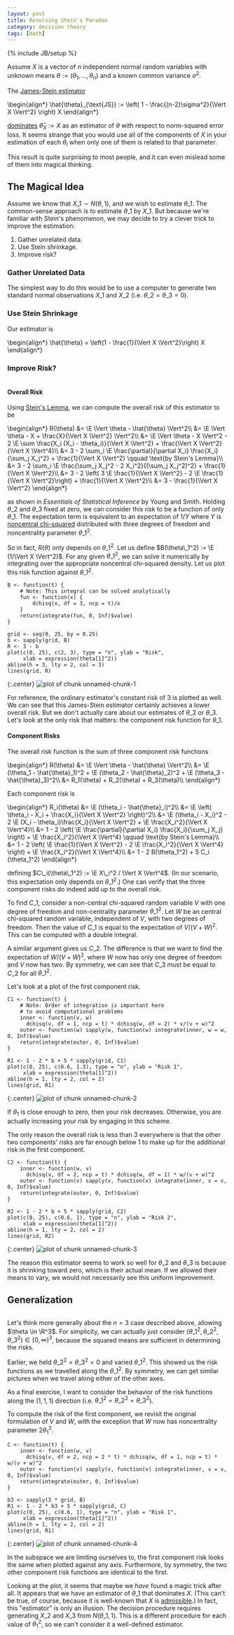 ```yaml
---
layout: post
title: Resolving Stein's Paradox
category: decision theory
tags: [math]
---
```

{% include JB/setup %}


Assume $X$ is a vector of $n$ independent normal random variables with unknown means $\theta := (\theta_1, \ldots , \theta_n)$ and a known common variance $\sigma^2$.

The [James-Stein estimator](http://en.wikipedia.org/wiki/James%E2%80%93Stein_estimator)


<div>\begin{align*}
\hat{\theta}_{\text{JS}} := \left( 1 - \frac{(n-2)\sigma^2}{\Vert X \Vert^2} \right) X
\end{align*}</div>

[dominates](http://en.wikipedia.org/wiki/Dominating_decision_rule) $\hat{\theta}_X := X$ as an estimator of $\theta$ with respect to norm-squared error loss. It seems strange that you would use all of the components of $X$ in your estimation of each $\theta_i$ when only one of them is related to that parameter.

This result is quite surprising to most people, and it can even mislead some of them into magical thinking.


## The Magical Idea

Assume we know that $X\_1 \sim N(\theta, 1)$, and  we wish to estimate $\theta\_1$. The common-sense approach is to estimate $\theta\_1$ by $X\_1$. But because we're familiar with Stein's phenomenon, we may decide to try a clever trick to improve the estimation:

1. Gather unrelated data.
2. Use Stein shrinkage.
3. Improve risk?

### Gather Unrelated Data

The simplest way to do this would be to use a computer to generate two standard normal observations $X\_1$ and $X\_2$ (i.e. $\theta\_2 = \theta\_3 = 0$).

### Use Stein Shrinkage

Our estimator is


<div>\begin{align*}
\hat{\theta} = \left(1 - \frac{1}{\Vert X \Vert^2}\right) X
\end{align*}</div>

### Improve Risk?
<div style='visibility: hidden; height: 0;'>$\newcommand{\E}{\mathbb{E}}$</div>

#### Overall Risk

Using [Stein's Lemma](http://en.wikipedia.org/wiki/Stein%27s_lemma), we can compute the overall risk of this estimator to be


<div>\begin{align*}
R(\theta) &= \E \Vert \theta - \hat{\theta} \Vert^2\\
 &= \E \Vert \theta - X + \frac{X}{\Vert X \Vert^2} \Vert^2\\
 &= \E \Vert \theta - X \Vert^2 - 2 \E \sum \frac{X_i (X_i - \theta_i)}{\Vert X \Vert^2} + \frac{\Vert X \Vert^2}{\Vert X \Vert^4}\\
 &= 3 - 2 \sum_i \E \frac{\partial}{\partial X_i} \frac{X_i}{\sum_j X_j^2} + \frac{1}{\Vert X \Vert^2} \qquad \text{by Stein's Lemma}\\
 &= 3 - 2 \sum_i \E \frac{\sum_j X_j^2 - 2 X_i^2}{(\sum_j X_j^2)^2} + \frac{1}{\Vert X \Vert^2}\\
 &= 3 - 2 \left( 3 \E \frac{1}{\Vert X \Vert^2} - 2 \E \frac{1}{\Vert X \Vert^2}\right) + \frac{1}{\Vert X \Vert^2}\\
 &= 3 - \frac{1}{\Vert X \Vert^2}
\end{align*}</div>

as shown in *Essentials of Statistical Inference* by Young and Smith. Holding $\theta\_2$ and $\theta\_3$ fixed at zero, we can consider this risk to be a function of only $\theta\_1$. The expectation term is equivalent to an expectation of $1/Y$ where $Y$ is [noncentral chi-squared](http://en.wikipedia.org/wiki/Noncentral_chi-squared_distribution) distributed with three degrees of freedom and noncentrality parameter $\theta\_1^2$. 

So in fact, $R(\theta)$ only depends on $\theta\_1^2$. Let us define $B(\theta\_1^2) := \E (1/\Vert X \Vert^2)$. For any given $\theta\_1^2$, we can solve it numerically by integrating over the appropriate noncentral chi-squared density. Let us plot this risk function against $\theta\_1^2$.


    B <- function(t) {
        # Note: This integral can be solved analytically
        fun <- function(x) {
            dchisq(x, df = 3, ncp = t)/x
        }
        return(integrate(fun, 0, Inf)$value)
    }
    
    grid <- seq(0, 25, by = 0.25)
    b <- sapply(grid, B)
    R <- 3 - b
    plot(c(0, 25), c(2, 3), type = "n", ylab = "Risk",
         xlab = expression(theta[1]^2))
    abline(h = 3, lty = 2, col = 3)
    lines(grid, R)


{:.center}
![plot of chunk unnamed-chunk-1](/static/2013-01-20-resolving-steins-paradox/unnamed-chunk-1.png) 


For reference, the ordinary estimator's constant risk of 3 is plotted as well. We can see that this James-Stein estimator certainly achieves a lower overall risk. But we don't actually care about our estimates of $\theta\_2$ or $\theta\_3$. Let's look at the only risk that matters: the component risk function for $\theta\_1$.

#### Component Risks

The overall risk function is the sum of three component risk functions


<div>\begin{align*}
R(\theta) &= \E \Vert \theta - \hat{\theta} \Vert^2\\
 &= \E (\theta_1 - \hat{\theta}_1)^2 + \E (\theta_2 - \hat{\theta}_2)^2 + \E (\theta_3 - \hat{\theta}_3)^2\\
 &= R_1(\theta) + R_2(\theta) + R_3(\theta)\\
\end{align*}</div>

Each component risk is


<div>\begin{align*}
R_i(\theta) &= \E (\theta_i - \hat{\theta}_i)^2\\
 &= \E \left( \theta_i - X_i + \frac{X_i}{\Vert X \Vert^2} \right)^2\\
 &= \E (\theta_i - X_i)^2 - 2 \E (X_i - \theta_i)\frac{X_i}{\Vert X \Vert^2} + \E \frac{X_i^2}{\Vert X \Vert^4}\\
 &= 1 - 2 \left( \E \frac{\partial}{\partial X_i} \frac{X_i}{\sum_j X_j} \right) + \E \frac{X_i^2}{\Vert X \Vert^4} \qquad \text{by Stein's Lemma}\\
 &= 1 - 2 \left( \E \frac{1}{\Vert X \Vert^2} - 2 \E \frac{X_i^2}{\Vert X \Vert^4} \right) + \E \frac{X_i^2}{\Vert X \Vert^4}\\
 &= 1 - 2 B(\theta_1^2) + 5 C_i (\theta_1^2)
\end{align*}</div>

defining $C\_i(\theta\_1^2) := \E X\_i^2 / \Vert X \Vert^4$. (In our scenario, this expectation only depends on $\theta\_1^2$.) One can verify that the three component risks do indeed add up to the overall risk.

To find $C\_1$, consider a non-central chi-squared random variable $V$ with one degree of freedom and non-centrality parameter $\theta\_1^2$. Let $W$ be an central chi-squared random variable, independent of $V$, with two degrees of freedom. Then the value of $C\_1$ is equal to the expectation of $V/(V+W)^2$. This can be computed with a double integral.

A similar argument gives us $C\_2$. The difference is that we want to find the expectation of $W/(V+W)^2$, where $W$ now has only one degree of freedom and $V$ now has two. By symmetry, we can see that $C\_3$ must be equal to $C\_2$ for all $\theta\_1^2$.

Let's look at a plot of the first component risk.


    C1 <- function(t) {
        # Note: Order of integration is important here
        # to avoid computational problems
        inner <- function(v, w)
          dchisq(v, df = 1, ncp = t) * dchisq(w, df = 2) * v/(v + w)^2
        outer <- function(w) sapply(w, function(w) integrate(inner, w = w, 0, Inf)$value)
        return(integrate(outer, 0, Inf)$value)
    }
    
    R1 <- 1 - 2 * b + 5 * sapply(grid, C1)
    plot(c(0, 25), c(0.6, 1.3), type = "n", ylab = "Risk 1",
         xlab = expression(theta[1]^2))
    abline(h = 1, lty = 2, col = 2)
    lines(grid, R1)


{:.center}
![plot of chunk unnamed-chunk-2](/static/2013-01-20-resolving-steins-paradox/unnamed-chunk-2.png) 


If $\theta_1$ is close enough to zero, then your risk decreases. Otherwise, you are actually increasing your risk by engaging in this scheme.

The only reason the overall risk is less than 3 everywhere is that the other two components' risks are far enough below 1 to make up for the additional risk in the first component.


    C2 <- function(t) {
        inner <- function(w, v)
          dchisq(v, df = 2, ncp = t) * dchisq(w, df = 1) * w/(v + w)^2
        outer <- function(v) sapply(v, function(v) integrate(inner, v = v, 0, Inf)$value)
        return(integrate(outer, 0, Inf)$value)
    }
    
    R2 <- 1 - 2 * b + 5 * sapply(grid, C2)
    plot(c(0, 25), c(0.6, 1), type = "n", ylab = "Risk 2",
         xlab = expression(theta[1]^2))
    abline(h = 1, lty = 2, col = 2)
    lines(grid, R2)


{:.center}
![plot of chunk unnamed-chunk-3](/static/2013-01-20-resolving-steins-paradox/unnamed-chunk-3.png) 


The reason this estimator seems to work so well for $\theta\_2$ and $\theta\_3$ is because it is shrinking toward zero, which is their actual mean. If we allowed their means to vary, we would not necessarily see this uniform improvement.


## Generalization
<div style='visibility: hidden; height: 0;'>$\newcommand{\R}{\mathbb{R}}$</div>

Let's think more generally about the $n=3$ case described above, allowing $\theta \in \R^3$. For simplicity, we can actually just consider $(\theta\_1^2, \theta\_2^2, \theta\_3^2) \in [0,\infty)^3$, because the squared means are sufficient in determining the risks.

Earlier, we held $\theta\_2^2 = \theta\_3^2 = 0$ and varied $\theta\_1^2$. This showed us the risk functions as we travelled along the $\theta\_1^2$. By symmetry, we can get similar pictures when we travel along either of the other axes.

As a final exercise, I want to consider the behavior of the risk functions along the $(1, 1, 1)$ direction (i.e. $\theta\_1^2 = \theta\_2^2 = \theta\_3^2$).

To compute the risk of the first component, we revisit the original formulation of $V$ and $W$, with the exception that $W$ now has noncentrality parameter $2 \theta_1^2$.


    C <- function(t) {
        inner <- function(w, v)
          dchisq(v, df = 2, ncp = 2 * t) * dchisq(w, df = 1, ncp = t) * w/(v + w)^2
        outer <- function(v) sapply(v, function(v) integrate(inner, v = v, 0, Inf)$value)
        return(integrate(outer, 0, Inf)$value)
    }
    
    b3 <- sapply(3 * grid, B)
    R1 <- 1 - 2 * b3 + 5 * sapply(grid, C)
    plot(c(0, 25), c(0.6, 1), type = "n", ylab = "Risk 1",
         xlab = expression(theta[1]^2))
    abline(h = 1, lty = 2, col = 2)
    lines(grid, R1)


{:.center}
![plot of chunk unnamed-chunk-4](/static/2013-01-20-resolving-steins-paradox/unnamed-chunk-4.png) 


In the subspace we are limiting ourselves to, the first component risk looks the same when plotted against any axis. Furthermore, by symmetry, the two other component risk functions are identical to the first.

Looking at the plot, it seems that maybe we *have* found a magic trick after all. It appears that we have an estimator of $\theta\_1$ that dominates $X$. (This can't be true, of course, because it is well-known that $X$ is [admissible](http://en.wikipedia.org/wiki/Admissible_decision_rule).) In fact, this "estimator" is only an illusion. The decision procedure requires generating $X\_2$ and $X\_3$ from $N(\theta\_1, 1)$. This is a different procedure for each value of $\theta_1^2$, so we can't consider it a well-defined estimator.

